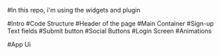#In this repo, i'm using the widgets and plugin

 #Intro
 #Code Structure
 #Header of the page
 #Main Container
 #Sign-up Text fields
 #Submit button
 #Social Buttons
 #Login Screen
 #Animations
 
 #App Ui
 
 
 
